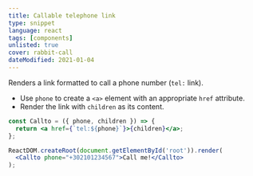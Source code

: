 ```yaml
---
title: Callable telephone link
type: snippet
language: react
tags: [components]
unlisted: true
cover: rabbit-call
dateModified: 2021-01-04
---
```


Renders a link formatted to call a phone number (`tel:` link).

- Use `phone` to create a `<a>` element with an appropriate `href` attribute.
- Render the link with `children` as its content.

```jsx
const Callto = ({ phone, children }) => {
  return <a href={`tel:${phone}`}>{children}</a>;
};
```

```jsx
ReactDOM.createRoot(document.getElementById('root')).render(
  <Callto phone="+302101234567">Call me!</Callto>
);
```

